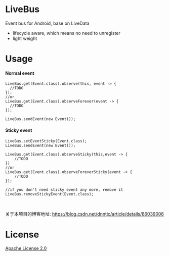 # LiveBus
Event bus for Android, base on LiveData

* lifecycle aware, which means no need to unregister
* light weight

# Usage

#### Normal event
```
LiveBus.get(Event.class).observe(this, event -> {
  //TODO
});
//or
LiveBus.get(Event.class).observeForever(event -> {
  //TODO
});
  
LiveBus.sendEvent(new Event());
```

#### Sticky event
```
LiveBus.setEventSticky(Event.class);
LiveBus.sendEvent(new Event());

LiveBus.get(Event.class).observeSticky(this,event -> {
    //TODO
})
//or
LiveBus.get(Event.class).observeForeverSticky(event -> {
    //TODO
});

//if you don't need sticky event any more, remove it
LiveBus.removeStickyEvent(Event.class);
```

<br>

关于本项目的博客地址: https://blog.csdn.net/dnntjc/article/details/86039006

# License
[Apache License 2.0](https://github.com/zhoujucheng/LiveBus/blob/master/LICENSE)
